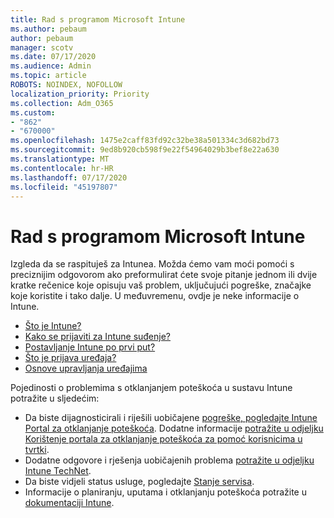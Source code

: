 ```yaml
---
title: Rad s programom Microsoft Intune
ms.author: pebaum
author: pebaum
manager: scotv
ms.date: 07/17/2020
ms.audience: Admin
ms.topic: article
ROBOTS: NOINDEX, NOFOLLOW
localization_priority: Priority
ms.collection: Adm_O365
ms.custom:
- "862"
- "670000"
ms.openlocfilehash: 1475e2caff83fd92c32be38a501334c3d682bd73
ms.sourcegitcommit: 9ed8b920cb598f9e22f54964029b3bef8e22a630
ms.translationtype: MT
ms.contentlocale: hr-HR
ms.lasthandoff: 07/17/2020
ms.locfileid: "45197807"
---
```

# <a name="working-with-microsoft-intune"></a>Rad s programom Microsoft Intune

Izgleda da se raspituješ za Intunea. Možda ćemo vam moći pomoći s preciznijim odgovorom ako preformulirat ćete svoje pitanje jednom ili dvije kratke rečenice koje opisuju vaš problem, uključujući pogreške, značajke koje koristite i tako dalje. U međuvremenu, ovdje je neke informacije o Intune.

- [Što je Intune?](https://docs.microsoft.com/intune/what-is-intune)
- [Kako se prijaviti za Intune suđenje?](https://docs.microsoft.com/intune/free-trial-sign-up)
- [Postavljanje Intune po prvi put?](https://docs.microsoft.com/intune/setup-steps)
- [Što je prijava uređaja?](https://docs.microsoft.com/intune/device-enrollment)
- [Osnove upravljanja uređajima](https://docs.microsoft.com/mem/intune/fundamentals/)

Pojedinosti o problemima s otklanjanjem poteškoća u sustavu Intune potražite u sljedećim:

- Da biste dijagnosticirali i riješili uobičajene [pogreške, pogledajte Intune Portal za otklanjanje poteškoća](https://aka.ms/intunetroubleshooting). Dodatne informacije [potražite u odjeljku Korištenje portala za otklanjanje poteškoća za pomoć korisnicima u tvrtki](https://docs.microsoft.com/intune/help-desk-operators).
- Dodatne odgovore i rješenja uobičajenih problema [potražite u odjeljku Intune TechNet](https://aka.ms/intuneforums).
- Da biste vidjeli status usluge, pogledajte [Stanje servisa](https://portal.office.com/AdminPortal/Home#/servicehealth).
- Informacije o planiranju, uputama i otklanjanju poteškoća potražite u [dokumentaciji Intune](https://docs.microsoft.com/intune/).